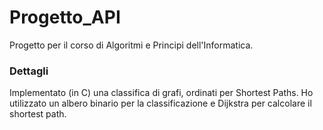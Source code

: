 # Progetto_API
Progetto per il corso di Algoritmi e Principi dell'Informatica. 

### Dettagli
Implementato (in C) una classifica di grafi, ordinati per Shortest Paths. 
Ho utilizzato un albero binario per la classificazione e Dijkstra per calcolare il shortest path.
